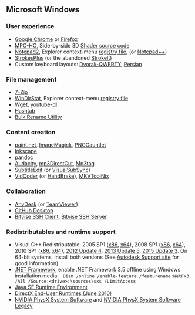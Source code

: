 ## Microsoft Windows

### User experience
 - [Google Chrome](https://www.google.com/chrome/) or [Firefox](https://www.mozilla.org/en-US/firefox/new/)
 - [MPC-HC](https://mpc-hc.org/downloads/),
   Side-by-side 3D [Shader source code](mpc-hc_shaders.zip)
 - [Notepad2](https://xhmikosr.github.io/notepad2-mod/),
   Explorer context-menu [registry file](Notepad2_ContextMenu.reg),
   (or [Notepad++](https://notepad-plus-plus.org/download/))
 - [StrokesPlus](https://www.strokesplus.com/) (or the abandoned [StrokeIt](https://www.tcbmi.com/strokeit/downloads.shtml))
 - Custom keyboard layouts:
   [Dvorak-QWERTY](kbddq_install_src.zip),
   [Persian](kbdfa-hani_install.zip)

### File management
 - [7-Zip](https://www.7-zip.org/download.html)
 - [WinDirStat](https://windirstat.net/download.html),
   Explorer context-menu [registry file](WinDirStat_ContextMenu.reg)
 - [Wget](wget.zip),
   [youtube-dl](https://rg3.github.io/youtube-dl/download.html)
 - [Hashtab](http://implbits.com/products/hashtab/)
 - [Bulk Rename Utility](http://www.bulkrenameutility.co.uk/Download.php)

### Content creation
 - [paint.net](https://www.getpaint.net/download.html),
   [ImageMagick](https://www.imagemagick.org/script/download.php),
   [PNGGauntlet](https://pnggauntlet.com/)
 - [Inkscape](https://inkscape.org/download/)
 - [pandoc](https://pandoc.org/installing.html)
 - [Audacity](https://www.audacityteam.org/download/windows/),
   [mp3DirectCut](http://mpesch3.de1.cc/mp3dc.html),
   [Mp3tag](https://www.mp3tag.de/en/download.html)
 - [SubtitleEdit](https://github.com/SubtitleEdit/subtitleedit/releases) (or [VisualSubSync](http://dl.visualsubsync.org/))
 - [VidCoder](http://vidcoder.net/) (or [HandBrake](https://handbrake.fr/)),
   [MKVToolNix](https://mkvtoolnix.download/downloads.html#windows)

### Collaboration
 - [AnyDesk](https://anydesk.com/download) (or [TeamViewer](https://www.teamviewer.com/en/))
 - [GitHub Desktop](https://desktop.github.com/)
 - [Bitvise SSH Client](https://www.bitvise.com/ssh-client-download),
   [Bitvise SSH Server](https://www.bitvise.com/ssh-server-download)

### Redistributables and runtime support
 - Visual C++ Redistributable:
     2005 SP1 ([x86](http://www.microsoft.com/download/en/details.aspx?id=5638),
               [x64](http://www.microsoft.com/download/en/details.aspx?id=18471)),
     2008 SP1 ([x86](http://www.microsoft.com/download/en/details.aspx?id=5582),
               [x64](http://www.microsoft.com/download/en/details.aspx?id=2092)),
     2010 SP1 ([x86](http://www.microsoft.com/download/en/details.aspx?id=8328),
               [x64](http://www.microsoft.com/download/en/details.aspx?id=13523)),
     [2012 Update 4](https://www.microsoft.com/en-us/download/details.aspx?id=30679),
     [2013 Update 5](https://support.microsoft.com/en-us/help/3179560/update-for-visual-c-2013-and-visual-c-redistributable-package),
     [2015 Update 3](https://www.microsoft.com/en-us/download/details.aspx?id=52685).
     On 64-bit systems, install both versions (See [Autodesk Support site](https://knowledge.autodesk.com/search-result/caas/sfdcarticles/sfdcarticles/How-to-remove-and-reinstall-Microsoft-Visual-C-Runtime-Libraries.html) for good information).
 - [.NET Framework](https://www.microsoft.com/net/download/Windows/run),
   enable .NET Framework 3.5 offline using Windows installation media:
   `Dism /online /enable-feature /featurename:NetFx3 /All /Source:<drive>:\sources\sxs /LimitAccess`
 - [Java SE Runtime Environment](http://www.oracle.com/technetwork/java/javase/downloads/)
 - [DirectX End-User Runtimes (June 2010)](https://www.microsoft.com/en-us/download/details.aspx?id=8109)
 - [NVIDIA PhysX System Software](http://www.nvidia.com/object/physx-9.17.0524-driver.html) and
   [NVIDIA PhysX System Software Legacy](http://www.nvidia.com/object/physx-9.13.0604-legacy-driver.html)
